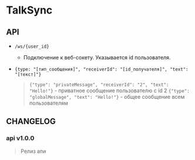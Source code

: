 # TalkSync

## API

- `/ws/{user_id}`
    - Подключение к веб-сокету. Указывается id пользователя.

- `{type: "[тип_сообщения]", "receiverId": "[id_получателя]", "text": "[текст]"}`
    > `{"type": "privateMessage", "receiverId": "2", "text": "Hello!"}` - приватное сообщение пользователю с id 2
    > `{"type": "globalMessage", "text": "Hello!"}` - общее сообщение всем пользователям

## CHANGELOG

### api v1.0.0
> Релиз апи